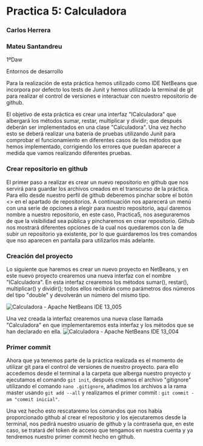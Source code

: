 # Practica 5: Calculadora

### Carlos Herrera 

### Mateu Santandreu   

 1ºDaw

 Entornos de desarrollo
 
 
 
 

Para la realización de esta práctica hemos utilizado como IDE NetBeans que incorpora por defecto los tests de Junit y hemos utilizado la terminal de git para realizar el control de versiones e interactuar con nuestro repositorio de github.

El objetivo de esta práctica es crear una interfaz "ICalculadora" que albergará los métodos sumar, restar, multiplicar y dividir; que después deberán ser implementados en una clase "Calculadora".
Una vez hecho esto se deberá realizar una batería de pruebas utilizando Junit para comprobar el funcionamiento en diferentes casos de los métodos que hemos implementado, corrigiendo los errores que puedan aparecer a medida que vamos realizando diferentes pruebas.
  
  
  ### Crear repositorio en github
  El primer paso a realizar es crear un nuevo repositorio en github que nos servirá para guardar los archivos creados en el transcurso de la práctica.
  Para ello desde nuestro perfil de github deberemos pinchar sobre el botón <<new>> en el apartado de repositorios.
  A continuación nos aparecerá un menú con una serie de opciones a elegir para nuestro repositorio, aquí daremos nombre a nuestro repositorio, en este       caso, Practica5, nos aseguraremos de que la visibilidad sea pública y pincharemos en crear repositorio.
  Github nos mostrará diferentes opciones de la cual nos quedaremos con la de subir un repositorio ya existente, por lo que guardaremos los tres comandos     que nso aparecen en pantalla para utilizarlos más adelante.
  

  
  ### Creación del proyecto
  Lo siguiente que haremos es crear un nuevo proyecto en NetBeans, y en este nuevo proyecto crearemos una nueva interfaz con el nombre "ICalculadora".
  En esta interfaz crearemos los métodos sumar(), restar(), multiplicar() y dividir(); todos ellos recibirán como parámetros dos números del tipo      "double" y devolverán un número del mismo tipo.
  
  ![Calculadora - Apache NetBeans IDE 13_005](https://user-images.githubusercontent.com/91744455/168466430-eebd19b1-a671-4b54-a26c-24e67f957641.png)
  

 
 Una vez creada la interfaz crearemos una nueva clase llamada "Calculadora" en que implementaremos esta interfaz y los métodos que se han declarado en ella.
 ![Calculadora - Apache NetBeans IDE 13_004](https://user-images.githubusercontent.com/91744455/168466519-d642408f-a4e6-4815-b914-9de1512fd2ff.png)

 ### Primer commit
 Ahora que ya tenemos parte de la práctica realizada es el momento de utilizar git para el control de versiones de nuestro proyecto.
 para ello accedemos desde el terminal a la carpeta que alberga nuestro proyecto y ejecutamos el comando ``git init``, después creamos el archivo "gitignore" utilizando el comando ``nano .gitignore``, añadimos los archivos a la rama master usando ``git add --all`` y realizamos el primer commit :
 ``git commit -am "commit inicial"``.
 
 Una vez hecho esto rescataremo los comandos que nos había proporcionado github al crear el repositorio y los ejecutaremos desde la terminal, nos pedirá nuestro usuario de github y la contraseña que, en este caso, se tratará del token de acceso que tengamos en nuestra cuenta y ya tendremos nuestro primer commit hecho en github.
 
 
 
 

